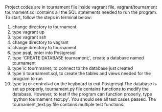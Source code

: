 Project codes are in tournament file inside vagrant file, vagrant/tournament
tournament.sql contains all the SQL statements needed to run the program. To start, follow the steps in terminal below:
1. change directory to tournament
2. type vagrant up
3. type vagrant ssh
4. change directory to vagrant
5. change directory to tournament
6. type psql, enter into Postgresql
7. type 'CREATE DATABASE tournament;', create a database named tournament
8. type \c tournmanet, to connect to the database just created
9. type \i tournament.sql, to create the tables and views needed for the program to run
10. type \q or control+d on the keyboard to exit Postgresql
The database is set up properly, tournament.py file contains functions to modify the database. However, to test if the program can function properly, type 'python tournament_text.py'. You should see all test cases passed. The tournament_text.py file contains multiple test functions.
